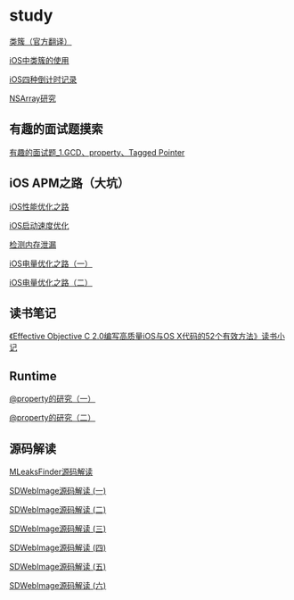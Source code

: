 # study 
[类簇（官方翻译）](https://github.com/BiBoyang/Study/wiki/%E7%B1%BB%E7%B0%87%EF%BC%88%E5%AE%98%E6%96%B9%E7%BF%BB%E8%AF%91%EF%BC%89)

[iOS中类簇的使用](https://github.com/BiBoyang/Study/wiki/iOS%E4%B8%AD%E7%B1%BB%E7%B0%87%E7%9A%84%E4%BD%BF%E7%94%A8)

[iOS四种倒计时记录](https://github.com/BiBoyang/Study/wiki/iOS%E5%9B%9B%E7%A7%8D%E5%80%92%E8%AE%A1%E6%97%B6%E8%AE%B0%E5%BD%95)


[NSArray研究](https://github.com/BiBoyang/Study/wiki/NSArray%E7%A0%94%E7%A9%B6)


## 有趣的面试题摸索
[有趣的面试题_1.GCD、property、Tagged Pointer](https://github.com/BiBoyang/Study/wiki/%E9%9D%A2%E8%AF%95%E9%A2%98(%E4%B8%80))

## iOS APM之路（大坑）
[iOS性能优化之路](https://github.com/BiBoyang/Study/wiki/iOS%E6%80%A7%E8%83%BD%E4%BC%98%E5%8C%96%E4%B9%8B%E8%B7%AF)

[iOS启动速度优化](https://github.com/BiBoyang/Study/wiki/iOS%E5%90%AF%E5%8A%A8%E9%80%9F%E5%BA%A6%E4%BC%98%E5%8C%96)

[检测内存泄漏](https://github.com/BiBoyang/Study/wiki/%E6%A3%80%E6%B5%8B%E5%86%85%E5%AD%98%E6%B3%84%E6%BC%8F)

[iOS电量优化之路（一）](https://github.com/BiBoyang/Study/wiki/iOS%E7%94%B5%E9%87%8F%E4%BC%98%E5%8C%96%E4%B9%8B%E8%B7%AF%EF%BC%88%E4%B8%80%EF%BC%89)

[iOS电量优化之路（二）](https://github.com/BiBoyang/Study/wiki/iOS%E7%94%B5%E9%87%8F%E4%BC%98%E5%8C%96%E4%B9%8B%E8%B7%AF%EF%BC%88%E4%BA%8C%EF%BC%89)

## 读书笔记
[《Effective Objective C 2.0编写高质量iOS与OS X代码的52个有效方法》读书小记](https://github.com/BiBoyang/Study/wiki/%E3%80%8AEffective-Objective-C-2.0%E7%BC%96%E5%86%99%E9%AB%98%E8%B4%A8%E9%87%8FiOS%E4%B8%8EOS-X%E4%BB%A3%E7%A0%81%E7%9A%8452%E4%B8%AA%E6%9C%89%E6%95%88%E6%96%B9%E6%B3%95%E3%80%8B%E8%AF%BB%E4%B9%A6%E5%B0%8F%E8%AE%B0)


## Runtime
[@property的研究（一）](https://github.com/BiBoyang/Study/wiki/@property%E7%9A%84%E7%A0%94%E7%A9%B6%EF%BC%88%E4%B8%80%EF%BC%89)

[@property的研究（二）](https://github.com/BiBoyang/Study/wiki/@property%E7%9A%84%E7%A0%94%E7%A9%B6%EF%BC%88%E4%BA%8C%EF%BC%89)


## 源码解读
[MLeaksFinder源码解读](https://github.com/BiBoyang/Study/wiki/MLeaksFinder%E6%BA%90%E7%A0%81%E8%A7%A3%E8%AF%BB)

[SDWebImage源码解读 (一)](https://github.com/BiBoyang/Study/wiki/SDWebImage%E6%BA%90%E7%A0%81%E8%A7%A3%E8%AF%BB-(%E4%B8%80))

[SDWebImage源码解读 (二)](https://github.com/BiBoyang/Study/wiki/SDWebImage%E6%BA%90%E7%A0%81%E8%A7%A3%E8%AF%BB-(%E4%BA%8C))

[SDWebImage源码解读 (三)](https://github.com/BiBoyang/Study/wiki/SDWebImage%E6%BA%90%E7%A0%81%E8%A7%A3%E8%AF%BB-(%E4%B8%89))

[SDWebImage源码解读 (四)](https://github.com/BiBoyang/Study/wiki/SDWebImage%E6%BA%90%E7%A0%81%E8%A7%A3%E8%AF%BB-(%E5%9B%9B))

[SDWebImage源码解读 (五)](https://github.com/BiBoyang/Study/wiki/SDWebImage%E6%BA%90%E7%A0%81%E8%A7%A3%E8%AF%BB-(%E4%BA%94))

[SDWebImage源码解读 (六)](https://github.com/BiBoyang/Study/wiki/SDWebImage%E6%BA%90%E7%A0%81%E8%A7%A3%E8%AF%BB-(%E5%85%AD))
